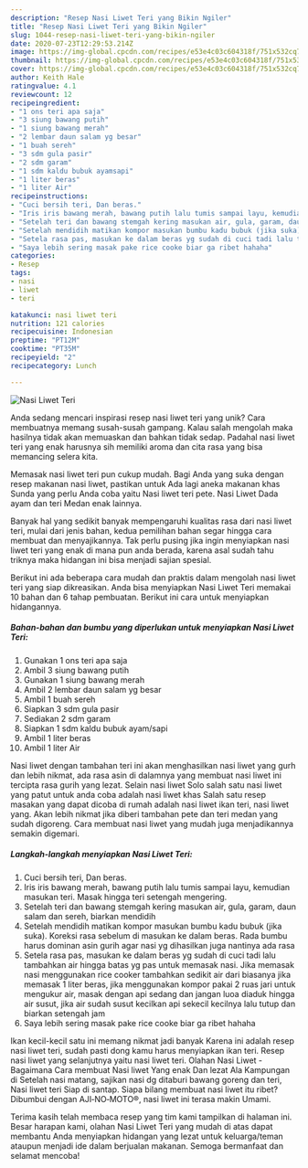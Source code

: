 ```yaml
---
description: "Resep Nasi Liwet Teri yang Bikin Ngiler"
title: "Resep Nasi Liwet Teri yang Bikin Ngiler"
slug: 1044-resep-nasi-liwet-teri-yang-bikin-ngiler
date: 2020-07-23T12:29:53.214Z
image: https://img-global.cpcdn.com/recipes/e53e4c03c604318f/751x532cq70/nasi-liwet-teri-foto-resep-utama.jpg
thumbnail: https://img-global.cpcdn.com/recipes/e53e4c03c604318f/751x532cq70/nasi-liwet-teri-foto-resep-utama.jpg
cover: https://img-global.cpcdn.com/recipes/e53e4c03c604318f/751x532cq70/nasi-liwet-teri-foto-resep-utama.jpg
author: Keith Hale
ratingvalue: 4.1
reviewcount: 12
recipeingredient:
- "1 ons teri apa saja"
- "3 siung bawang putih"
- "1 siung bawang merah"
- "2 lembar daun salam yg besar"
- "1 buah sereh"
- "3 sdm gula pasir"
- "2 sdm garam"
- "1 sdm kaldu bubuk ayamsapi"
- "1 liter beras"
- "1 liter Air"
recipeinstructions:
- "Cuci bersih teri, Dan beras."
- "Iris iris bawang merah, bawang putih lalu tumis sampai layu, kemudian masukan teri. Masak hingga teri setengah mengering."
- "Setelah teri dan bawang stemgah kering masukan air, gula, garam, daun salam dan sereh, biarkan mendidih"
- "Setelah mendidih matikan kompor masukan bumbu kadu bubuk (jika suka). Koreksi rasa sebelum di masukan ke dalam beras. Rada bumbu harus dominan asin gurih agar nasi yg dihasilkan juga nantinya ada rasa"
- "Setela rasa pas, masukan ke dalam beras yg sudah di cuci tadi lalu tambahkan air hingga batas yg pas untuk memasak nasi. Jika memasak nasi menggunakan rice cooker tambahkan sedikit air dari biasanya jika memasak 1 liter beras, jika menggunakan kompor pakai 2 ruas jari untuk mengukur air, masak dengan api sedang dan jangan luoa diaduk hingga air susut, jika air sudah susut kecilkan api sekecil kecilnya lalu tutup dan biarkan setengah jam"
- "Saya lebih sering masak pake rice cooke biar ga ribet hahaha"
categories:
- Resep
tags:
- nasi
- liwet
- teri

katakunci: nasi liwet teri 
nutrition: 121 calories
recipecuisine: Indonesian
preptime: "PT12M"
cooktime: "PT35M"
recipeyield: "2"
recipecategory: Lunch

---
```



![Nasi Liwet Teri](https://img-global.cpcdn.com/recipes/e53e4c03c604318f/751x532cq70/nasi-liwet-teri-foto-resep-utama.jpg)

Anda sedang mencari inspirasi resep nasi liwet teri yang unik? Cara membuatnya memang susah-susah gampang. Kalau salah mengolah maka hasilnya tidak akan memuaskan dan bahkan tidak sedap. Padahal nasi liwet teri yang enak harusnya sih memiliki aroma dan cita rasa yang bisa memancing selera kita.

Memasak nasi liwet teri pun cukup mudah. Bagi Anda yang suka dengan resep makanan nasi liwet, pastikan untuk Ada lagi aneka makanan khas Sunda yang perlu Anda coba yaitu Nasi liwet teri pete. Nasi Liwet Dada ayam dan teri Medan enak lainnya.

Banyak hal yang sedikit banyak mempengaruhi kualitas rasa dari nasi liwet teri, mulai dari jenis bahan, kedua pemilihan bahan segar hingga cara membuat dan menyajikannya. Tak perlu pusing jika ingin menyiapkan nasi liwet teri yang enak di mana pun anda berada, karena asal sudah tahu triknya maka hidangan ini bisa menjadi sajian spesial.


Berikut ini ada beberapa cara mudah dan praktis dalam mengolah nasi liwet teri yang siap dikreasikan. Anda bisa menyiapkan Nasi Liwet Teri memakai 10 bahan dan 6 tahap pembuatan. Berikut ini cara untuk menyiapkan hidangannya.

<!--inarticleads1-->

##### Bahan-bahan dan bumbu yang diperlukan untuk menyiapkan Nasi Liwet Teri:

1. Gunakan 1 ons teri apa saja
1. Ambil 3 siung bawang putih
1. Gunakan 1 siung bawang merah
1. Ambil 2 lembar daun salam yg besar
1. Ambil 1 buah sereh
1. Siapkan 3 sdm gula pasir
1. Sediakan 2 sdm garam
1. Siapkan 1 sdm kaldu bubuk ayam/sapi
1. Ambil 1 liter beras
1. Ambil 1 liter Air


Nasi liwet dengan tambahan teri ini akan menghasilkan nasi liwet yang gurh dan lebih nikmat, ada rasa asin di dalamnya yang membuat nasi liwet ini tercipta rasa gurih yang lezat. Selain nasi liwet Solo salah satu nasi liwet yang patut untuk anda coba adalah nasi liwet khas Salah satu resep masakan yang dapat dicoba di rumah adalah nasi liwet ikan teri, nasi liwet yang. Akan lebih nikmat jika diberi tambahan pete dan teri medan yang sudah digoreng. Cara membuat nasi liwet yang mudah juga menjadikannya semakin digemari. 

<!--inarticleads2-->

##### Langkah-langkah menyiapkan Nasi Liwet Teri:

1. Cuci bersih teri, Dan beras.
1. Iris iris bawang merah, bawang putih lalu tumis sampai layu, kemudian masukan teri. Masak hingga teri setengah mengering.
1. Setelah teri dan bawang stemgah kering masukan air, gula, garam, daun salam dan sereh, biarkan mendidih
1. Setelah mendidih matikan kompor masukan bumbu kadu bubuk (jika suka). Koreksi rasa sebelum di masukan ke dalam beras. Rada bumbu harus dominan asin gurih agar nasi yg dihasilkan juga nantinya ada rasa
1. Setela rasa pas, masukan ke dalam beras yg sudah di cuci tadi lalu tambahkan air hingga batas yg pas untuk memasak nasi. Jika memasak nasi menggunakan rice cooker tambahkan sedikit air dari biasanya jika memasak 1 liter beras, jika menggunakan kompor pakai 2 ruas jari untuk mengukur air, masak dengan api sedang dan jangan luoa diaduk hingga air susut, jika air sudah susut kecilkan api sekecil kecilnya lalu tutup dan biarkan setengah jam
1. Saya lebih sering masak pake rice cooke biar ga ribet hahaha


Ikan kecil-kecil satu ini memang nikmat jadi banyak Karena ini adalah resep nasi liwet teri, sudah pasti dong kamu harus menyiapkan ikan teri. Resep nasi liwet yang selanjutnya yaitu nasi liwet teri. Olahan Nasi Liwet - Bagaimana Cara membuat Nasi liwet Yang enak Dan lezat Ala Kampungan di Setelah nasi matang, sajikan nasi dg ditaburi bawang goreng dan teri, Nasi liwet teri Siap di santap. Siapa bilang membuat nasi liwet itu ribet? Dibumbui dengan AJI‑NO‑MOTO®, nasi liwet ini terasa makin Umami. 

Terima kasih telah membaca resep yang tim kami tampilkan di halaman ini. Besar harapan kami, olahan Nasi Liwet Teri yang mudah di atas dapat membantu Anda menyiapkan hidangan yang lezat untuk keluarga/teman ataupun menjadi ide dalam berjualan makanan. Semoga bermanfaat dan selamat mencoba!
